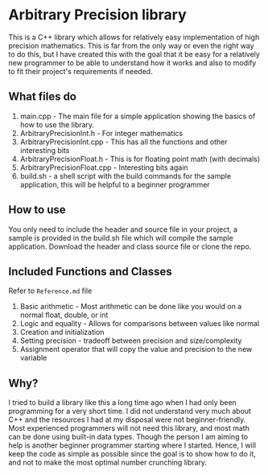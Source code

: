 Arbitrary Precision library
===========================
This is a C++ library which allows for relatively easy implementation of high
precision mathematics. This is far from the only way or even the right way to do
this, but I have created this with the goal that it be easy for a relatively
new programmer to be able to understand how it works and also to modify to fit
their project's requirements if needed.

What files do
--------------

1. main.cpp - The main file for a simple application showing the basics of how
to use the library.
2. ArbitraryPrecisionInt.h - For integer mathematics
3. ArbitraryPrecisionInt.cpp - This has all the functions and other interesting bits
4. ArbitraryPrecisionFloat.h - This is for floating point math (with decimals)
5. ArbitraryPrecisionFloat.cpp - Interesting bits again
6. build.sh - a shell script with the build commands for the sample application,
this will be helpful to a beginner programmer

How to use
----------

You only need to include the header and source file in your project, a sample
is provided in the build.sh file which will compile the sample application.
Download the header and class source file or clone the repo.

Included Functions and Classes
------------------------------

Refer to `Reference.md` file
1. Basic arithmetic - Most arithmetic can be done like you would on a normal float, double, or int
2. Logic and equality - Allows for comparisons between values like normal
3. Creation and initialization
4. Setting precision - tradeoff between precision and size/complexity
5. Assignment operator that will copy the value and precision to the new variable

Why?
----

I tried to build a library like this a long time ago when I had only been
programming for a very short time. I did not understand very much about C++
and the resources I had at my disposal were not beginner-friendly. Most 
experienced programmers will not need this library, and most math can be done
using built-in data types. Though the person I am aiming to help is another 
beginner programmer starting where I started. Hence, I will keep the code as
simple as possible since the goal is to show how to do it, and not to make the
most optimal number crunching library.